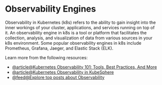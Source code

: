 # Observability Engines

Observability in Kubernetes (k8s) refers to the ability to gain insight into the inner workings of your cluster, applications, and services running on top of it. An observability engine in k8s is a tool or platform that facilitates the collection, analysis, and visualization of data from various sources in your k8s environment. Some popular observability engines in k8s include Prometheus, Grafana, Jaeger, and Elastic Stack (ELK).

Learn more from the following resources:

- [@article@Kubernetes Observability 101: Tools, Best Practices, And More](https://www.cloudzero.com/blog/kubernetes-observability)
- [@article@Kubernetes Observability in KubeSphere](https://kubesphere.io/observability/)
- [@feed@Explore top posts about Observability](https://app.daily.dev/tags/observability?ref=roadmapsh)
